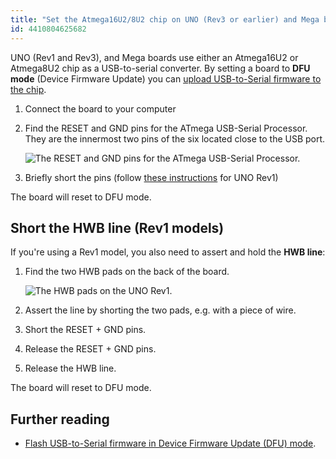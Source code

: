 ```yaml
---
title: "Set the Atmega16U2/8U2 chip on UNO (Rev3 or earlier) and Mega boards to DFU mode"
id: 4410804625682
---
```


UNO (Rev1 and Rev3), and Mega boards use either an Atmega16U2 or Atmega8U2 chip as a USB-to-serial converter. By setting a board to **DFU mode** (Device Firmware Update) you can [upload USB-to-Serial firmware to the chip](https://support.arduino.cc/hc/en-us/articles/4408887452434-Flash-USB-to-serial-firmware-in-DFU-mode).

1. Connect the board to your computer

2. Find the RESET and GND pins for the ATmega USB-Serial Processor. They are the innermost two pins of the six located close to the USB port.

   ![The RESET and GND pins for the ATmega USB-Serial Processor.](img/UNO-DFU-reset-pins.png)

3. Briefly short the pins (follow [these instructions](#rev1) for UNO Rev1)

The board will reset to DFU mode.

<h2 id="rev1">Short the HWB line (Rev1 models)</h2>

If you're using a Rev1 model, you also need to assert and hold the **HWB line**:

1. Find the two HWB pads on the back of the board.

   ![The HWB pads on the UNO Rev1.](img/UNO-DFU-HWB-line.png)

2. Assert the line by shorting the two pads, e.g. with a piece of wire.

3. Short the RESET + GND pins.

4. Release the RESET + GND pins.

5. Release the HWB line.

The board will reset to DFU mode.

## Further reading

* [Flash USB-to-Serial firmware in Device Firmware Update (DFU) mode](https://support.arduino.cc/hc/en-us/articles/4408887452434-Flash-USB-to-serial-firmware-in-DFU-mode).
